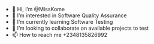 - 👋 Hi, I’m @MissKome
- 👀 I’m interested in Software Quality Assurance 
- 🌱 I’m currently learning Software Testing
- 💞️ I’m looking to collaborate on available projects to test
- 📫 How to reach me +2348135826992

<!---
MissKome/MissKome is a ✨ special ✨ repository because its `README.md` (this file) appears on your GitHub profile.
You can click the Preview link to take a look at your changes.
--->

